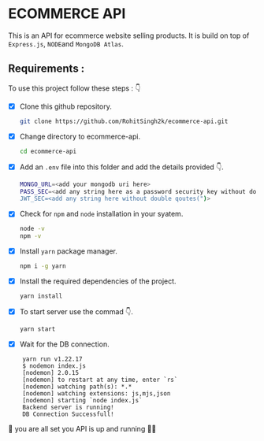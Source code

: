 # ECOMMERCE API

This is an API for ecommerce website selling products. It is build on top of `Express.js`, `NODE`and  `MongoDB Atlas`.

## Requirements :

To use this project follow these steps : 👇

- [x] Clone this github repository.
    ```bash
    git clone https://github.com/RohitSingh2k/ecommerce-api.git
    ```
- [x] Change directory to ecommerce-api.
    ```bash
    cd ecommerce-api
    ```
- [x] Add an `.env` file into this folder and add the details provided 👇.
    ```bash
    MONGO_URL=<add your mongodb uri here>
    PASS_SEC=<add any string here as a password security key without double qoutes(")>
    JWT_SEC=<add any string here without double qoutes(")>
    ```
- [x] Check for `npm` and `node` installation in your syatem.
    ```bash
    node -v
    npm -v
    ```
- [x] Install `yarn` package manager.
    ```bash
    npm i -g yarn
    ```
- [x] Install the required dependencies of the project.
    ```bash
    yarn install
    ```
- [x] To start server use the commad 👇.
    ```bash
    yarn start
    ```
- [x] Wait for the DB connection.
``` 
    yarn run v1.22.17
    $ nodemon index.js
    [nodemon] 2.0.15
    [nodemon] to restart at any time, enter `rs`
    [nodemon] watching path(s): *.*
    [nodemon] watching extensions: js,mjs,json
    [nodemon] starting `node index.js`
    Backend server is running!
    DB Connection Successfull!
```


🤩 you are all set you API is up and running 👍🏻


